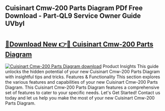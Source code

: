 ## Cuisinart Cmw-200 Parts Diagram PDf Free Download - Part-QL9 Service Owner Guide UVbyl

# <h2><a href="http://dfjd0o9.blite.top/?on=Cuisinart+Cmw-200+Parts+Diagram">🔗Download New 👉🔴 Cuisinart Cmw-200 Parts Diagram</a></h2>

[![Cuisinart Cmw-200 Parts Diagram download](https://i.imgur.com/lujVjoI.png)](http://dfjd0o9.blite.top/?on=Cuisinart+Cmw-200+Parts+Diagram)
Product Insights This guide unlocks the hidden potential of your new Cuisinart Cmw-200 Parts Diagram with insightful tips and tricks. Features & Functionality This section explores the various features and capabilities of your new Cuisinart Cmw-200 Parts Diagram. This Cuisinart Cmw-200 Parts Diagram features a comprehensive set of features to cater to your specific needs. Let's Get Started! Contact us today and let us help you make the most of your new Cuisinart Cmw-200 Parts Diagram.
